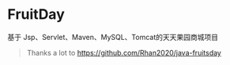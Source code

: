 # FruitDay
基于 Jsp、Servlet、Maven、MySQL、Tomcat的天天果园商城项目
> Thanks a lot to https://github.com/Rhan2020/java-fruitsday
